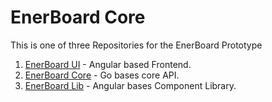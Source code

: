 # EnerBoard Core

This is one of three Repositories for the EnerBoard Prototype
1. [EnerBoard UI](https://github.com/marvhock/enerboard-ui) - Angular based Frontend.
2. [EnerBoard Core](https://github.com/marvhock/enerboard-core) - Go bases core API.
3. [EnerBoard Lib](https://github.com/marvhock/enerboard-lib) - Angular bases Component Library.

